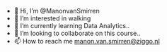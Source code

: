 - 👋 Hi, I’m @ManonvanSmirren
- 👀 I’m interested in walking
- 🌱 I’m currently learning Data Analytics..
- 💞️ I’m looking to collaborate on this course..
- 📫 How to reach me manon.van.smirren@ziggo.nl

<!---
ManonvanSmirren/ManonvanSmirren is a ✨ special ✨ repository because its `README.md` (this file) appears on your GitHub profile.
You can click the Preview link to take a look at your changes.
--->
